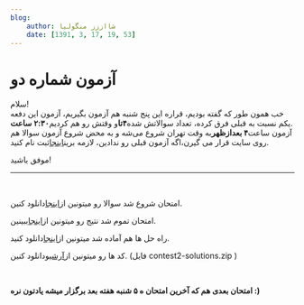 ```yaml
---
blog:
    author: شااززز منگولیا
    date: [1391, 3, 17, 19, 53]
---
```

# آزمون شماره دو

<div class="cnt">
سلام!<br/>خب همون طور که گفته بودیم، قراره این پنج شنبه هم آزمون بگیریم، آزمون این دفعه یکم نسبت به قبلی فرق کرده، تعداد سوالاتش شده<strong>۴تا</strong>و وقتش رو هم کردیم<strong>۲:۳۰ ساعت</strong>.<br/>آزمون ساعت<strong>۴ بعدازظهر</strong>به وقت تهران شروع می‌شه و به محض شروع آزمون سوالا هم روی سایت قرار می گیرن،اگه آزمون قبلی رو ندادین، لازمه برین<a href="http://sh44zzz.gigfa.com/m3/user/register/" target="_blank">اینجا</a>ثبت نام کنید.<br/><p>موفق باشید!</p>
<hr size="2" width="100%"/>
<p><br/></p>
<p>امتحان شروع شد سوالا رو میتونین از<a href="http://s3.picofile.com/file/7402140642/azmoon_2.pdf.html">اینجا</a>دانلود کنین.</p>
<p>امتحان تموم شد نتیج رو میتونین از<a href="http://sh44zzz.gigfa.com/m3/user/scoreboard/?contest=4">اینجا</a>ببینین.</p>
<p>راه حل ها هم آماده شد میتونین از<a href="http://s3.picofile.com/file/7402452040/solution_2.pdf.html">اینجا</a>دانلود کنید.</p>
<p>کد ها رو میتونین از<a href="http://sh44zzz.gigfa.com/m3/download/">آرشیو</a>دانلود کنین. (فایل contest2-solutions.zip )</p>
<p><br/></p>
<p><strong>امتحان بعدی هم که آخرین امتحان ه ۵ شنبه هفته بعد برگزار میشه یادتون نره :)</strong></p>
<p></p>
</div>
